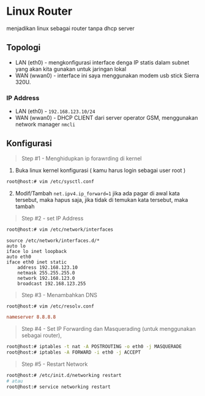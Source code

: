 # Linux Router
menjadikan linux sebagai router tanpa dhcp server
## Topologi
- LAN (eth0) - mengkonfigurasi interface denga IP statis dalam subnet yang akan kita gunakan untuk jaringan lokal
- WAN (wwan0) - interface ini saya menggunakan modem usb stick Sierra 320U.
### IP Address
- LAN (eth0) - `192.168.123.10/24`
- WAN (wwan0) - DHCP CLIENT dari server operator GSM, menggunakan network manager `nmcli`
## Konfigurasi
> Step #1 - Menghidupkan ip forawrding di kernel
1. Buka linux kernel konfigurasi ( kamu harus login sebagai user root )
```sh
root@host:# vim /etc/sysctl.conf
```
2. Modif/Tambah `net.ipv4.ip_forward=1` jika ada pagar di awal kata tersebut, maka hapus saja, jika tidak di temukan kata tersebut, maka tambah
> Step #2 - set IP Address
```sh
root@host:# vim /etc/network/interfaces
```
```vim
source /etc/network/interfaces.d/*
auto lo
iface lo inet loopback
auto eth0
iface eth0 inet static
	address 192.168.123.10
	netmask 255.255.255.0
	network 192.168.123.0
	broadcast 192.168.123.255
```
> Step #3 - Menambahkan DNS
```sh
root@host:# vim /etc/resolv.conf
```
```conf
nameserver 8.8.8.8
```
> Step #4 - Set IP Forwarding dan Masquerading (untuk menggunakan sebagai router), 
```sh
root@host:# iptables -t nat -A POSTROUTING -o eth0 -j MASQUERADE
root@host:# iptables -A FORWARD -i eth0 -j ACCEPT
```
> Step #5 - Restart Network
```sh
root@host:# /etc/init.d/networking restart
# atau
root@host:# service networking restart
````
